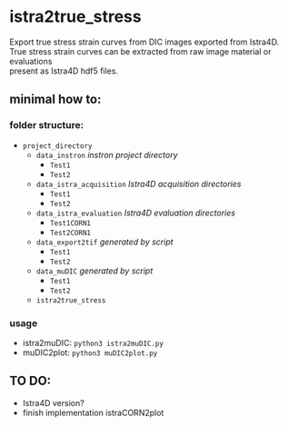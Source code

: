 # istra2true_stress

Export true stress strain curves from DIC images exported from Istra4D.  
True stress strain curves can be extracted from raw image material or evaluations    
present as Istra4D hdf5 files.

## minimal how to:
### folder structure:
- `project_directory`
  - `data_instron` *instron project directory*
     - `Test1`
     - `Test2`
  - `data_istra_acquisition` *Istra4D acquisition directories*
     - `Test1`
     - `Test2`
  - `data_istra_evaluation` *Istra4D evaluation directories*
     - `Test1CORN1`
     - `Test2CORN1`
  - `data_export2tif` *generated by script*
     - `Test1`
     - `Test2`
  - `data_muDIC` *generated by script*
     - `Test1`
     - `Test2`
  - `istra2true_stress`

### usage
- istra2muDIC: `python3 istra2muDIC.py`
- muDIC2plot: `python3 muDIC2plot.py`

## TO DO:
- Istra4D version?
- finish implementation istraCORN2plot
